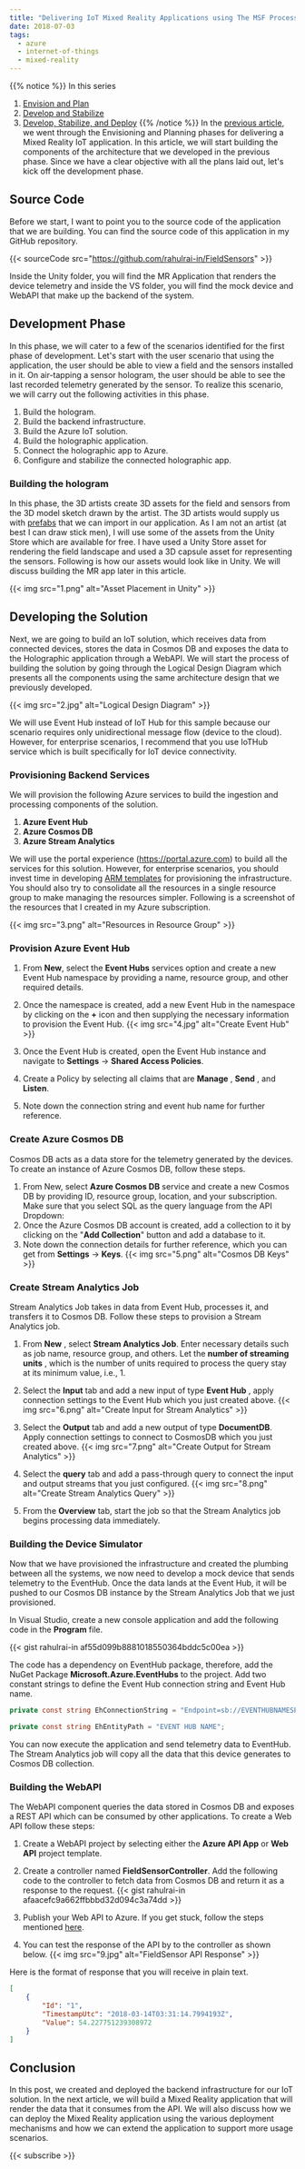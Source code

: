 ```yaml
---
title: "Delivering IoT Mixed Reality Applications using The MSF Process Model (Develop and Stabilize) – Part 2"
date: 2018-07-03
tags:
  - azure
  - internet-of-things
  - mixed-reality
---
```

{{% notice %}}
In this series

1. [Envision and Plan](/post/Delivering-IoT-Mixed-Reality-Applications-using-The-MSF-Process-Model-Envision-and-Plan-Part-1/)
2. [Develop and Stabilize](/post/Delivering-IoT-Mixed-Reality-Applications-using-The-MSF-Process-Model-Develop-and-Stabilize-Part-2/)
3. [Develop, Stabilize, and Deploy](/post/Delivering-IoT-Mixed-Reality-Applications-using-The-MSF-Process-Model-Develop-Stabilize-and-Deploy-Part-3/)
   {{% /notice %}}
   In the [previous article](/post/Delivering-IoT-Mixed-Reality-Applications-using-The-MSF-Process-Model-Envision-and-Plan-Part-1/), we went through the Envisioning and Planning phases for delivering a Mixed Reality IoT application. In this article, we will start building the components of the architecture that we developed in the previous phase. Since we have a clear objective with all the plans laid out, let's kick off the development phase.

## Source Code

Before we start, I want to point you to the source code of the application that we are building. You can find the source code of this application in my GitHub repository.

{{< sourceCode src="https://github.com/rahulrai-in/FieldSensors" >}}

Inside the Unity folder, you will find the MR Application that renders the device telemetry and inside the VS folder, you will find the mock device and WebAPI that make up the backend of the system.

## Development Phase

In this phase, we will cater to a few of the scenarios identified for the first phase of development. Let's start with the user scenario that using the application, the user should be able to view a field and the sensors installed in it. On air-tapping a sensor hologram, the user should be able to see the last recorded telemetry generated by the sensor. To realize this scenario, we will carry out the following activities in this phase.

1. Build the hologram.
2. Build the backend infrastructure.
3. Build the Azure IoT solution.
4. Build the holographic application.
5. Connect the holographic app to Azure.
6. Configure and stabilize the connected holographic app.

### Building the hologram

In this phase, the 3D artists create 3D assets for the field and sensors from the 3D model sketch drawn by the artist. The 3D artists would supply us with [prefabs](https://docs.unity3d.com/Manual/Prefabs.html) that we can import in our application. As I am not an artist (at best I can draw stick men), I will use some of the assets from the Unity Store which are available for free. I have used a Unity Store asset for rendering the field landscape and used a 3D capsule asset for representing the sensors. Following is how our assets would look like in Unity. We will discuss building the MR app later in this article.

{{< img src="1.png" alt="Asset Placement in Unity" >}}

## Developing the Solution

Next, we are going to build an IoT solution, which receives data from connected devices, stores the data in Cosmos DB and exposes the data to the Holographic application through a WebAPI. We will start the process of building the solution by going through the Logical Design Diagram which presents all the components using the same architecture design that we previously developed.

{{< img src="2.jpg" alt="Logical Design Diagram" >}}

We will use Event Hub instead of IoT Hub for this sample because our scenario requires only unidirectional message flow (device to the cloud). However, for enterprise scenarios, I recommend that you use IoTHub service which is built specifically for IoT device connectivity.

### Provisioning Backend Services

We will provision the following Azure services to build the ingestion and processing components of the solution.

1. **Azure Event Hub**
2. **Azure Cosmos DB**
3. **Azure Stream Analytics**

We will use the portal experience (https://portal.azure.com) to build all the services for this solution. However, for enterprise scenarios, you should invest time in developing [ARM templates](https://docs.microsoft.com/en-us/azure/azure-resource-manager/resource-group-authoring-templates) for provisioning the infrastructure. You should also try to consolidate all the resources in a single resource group to make managing the resources simpler. Following is a screenshot of the resources that I created in my Azure subscription.

{{< img src="3.png" alt="Resources in Resource Group" >}}

### Provision Azure Event Hub

1. From **New**, select the **Event Hubs** services option and create a new Event Hub namespace by providing a name, resource group, and other required details.

2. Once the namespace is created, add a new Event Hub in the namespace by clicking on the **+** icon and then supplying the necessary information to provision the Event Hub.
   {{< img src="4.jpg" alt="Create Event Hub" >}}

3. Once the Event Hub is created, open the Event Hub instance and navigate to **Settings** &rarr; **Shared Access Policies**.
4. Create a Policy by selecting all claims that are **Manage** , **Send** , and **Listen**.
5. Note down the connection string and event hub name for further reference.

### Create Azure Cosmos DB

Cosmos DB acts as a data store for the telemetry generated by the devices. To create an instance of Azure Cosmos DB, follow these steps.

1. From New, select **Azure Cosmos DB** service and create a new Cosmos DB by providing ID, resource group, location, and your subscription. Make sure that you select SQL as the query language from the API Dropdown:
2. Once the Azure Cosmos DB account is created, add a collection to it by clicking on the "**Add Collection**" button and add a database to it.
3. Note down the connection details for further reference, which you can get from **Settings** &rarr; **Keys**.
   {{< img src="5.png" alt="Cosmos DB Keys" >}}

### Create Stream Analytics Job

Stream Analytics Job takes in data from Event Hub, processes it, and transfers it to Cosmos DB. Follow these steps to provision a Stream Analytics job.

1. From **New** , select **Stream Analytics Job**. Enter necessary details such as job name, resource group, and others. Let the **number of streaming units** , which is the number of units required to process the query stay at its minimum value, i.e., 1.
2. Select the **Input** tab and add a new input of type **Event Hub** , apply connection settings to the Event Hub which you just created above.
   {{< img src="6.png" alt="Create Input for Stream Analytics" >}}

3. Select the **Output** tab and add a new output of type **DocumentDB**. Apply connection settings to connect to CosmosDB which you just created above.
   {{< img src="7.png" alt="Create Output for Stream Analytics" >}}

4. Select the **query** tab and add a pass-through query to connect the input and output streams that you just configured.
   {{< img src="8.png" alt="Create Stream Analytics Query" >}}

5. From the **Overview** tab, start the job so that the Stream Analytics job begins processing data immediately.

### Building the Device Simulator

Now that we have provisioned the infrastructure and created the plumbing between all the systems, we now need to develop a mock device that sends telemetry to the EventHub. Once the data lands at the Event Hub, it will be pushed to our Cosmos DB instance by the Stream Analytics Job that we just provisioned.

In Visual Studio, create a new console application and add the following code in the **Program** file.

{{< gist rahulrai-in af55d099b8881018550364bddc5c00ea >}}

The code has a dependency on EventHub package, therefore, add the NuGet Package **Microsoft.Azure.EventHubs** to the project. Add two constant strings to define the Event Hub connection string and Event Hub name.

```CS
private const string EhConnectionString = "Endpoint=sb://EVENTHUBNAMESPACE.servicebus.windows.net/;SharedAccessKeyName=Key";

private const string EhEntityPath = "EVENT HUB NAME";
```

You can now execute the application and send telemetry data to EventHub. The Stream Analytics job will copy all the data that this device generates to Cosmos DB collection.

### Building the WebAPI

The WebAPI component queries the data stored in Cosmos DB and exposes a REST API which can be consumed by other applications. To create a Web API follow these steps:

1. Create a WebAPI project by selecting either the **Azure API App** or **Web API** project template.
2. Create a controller named **FieldSensorController**. Add the following code to the controller to fetch data from Cosmos DB and return it as a response to the request.
   {{< gist rahulrai-in afaacefc9a662ffbbbd32d094c3a74dd >}}

3. Publish your Web API to Azure. If you get stuck, follow the steps mentioned [here](https://docs.microsoft.com/en-us/azure/app-service/app-service-web-tutorial-dotnet-sqldatabase#publish-to-azure-with-sql-database).
4. You can test the response of the API by to the controller as shown below.
   {{< img src="9.jpg" alt="FieldSensor API Response" >}}

Here is the format of response that you will receive in plain text.

```JSON
[
    {
        "Id": "1",
        "TimestampUtc": "2018-03-14T03:31:14.7994193Z",
        "Value": 54.227751239308972
    }
]
```

## Conclusion

In this post, we created and deployed the backend infrastructure for our IoT solution. In the next article, we will build a Mixed Reality application that will render the data that it consumes from the API. We will also discuss how we can deploy the Mixed Reality application using the various deployment mechanisms and how we can extend the application to support more usage scenarios.

{{< subscribe >}}
